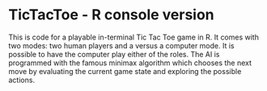 # TicTacToe - R console version
This is code for a playable in-terminal Tic Tac Toe game in R. It comes with two modes: two human players and a versus a computer mode. It is possible to have the computer play either of the roles. The AI is programmed with the famous minimax algorithm which chooses the next move by evaluating the current game state and exploring the possible actions. 
